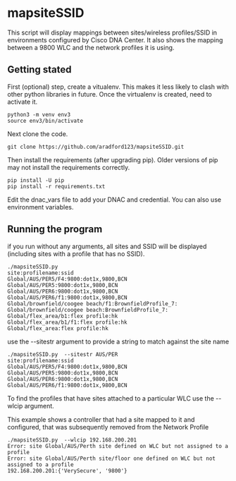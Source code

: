 # mapsiteSSID
This script will display mappings between sites/wireless profiles/SSID in environments configured by Cisco DNA Center.  It also shows the mapping between a 9800 WLC and the network profiles it is using.

## Getting stated
First (optional) step, create a vitualenv. This makes it less likely to clash with other python libraries in future.
Once the virtualenv is created, need to activate it.
```buildoutcfg
python3 -m venv env3
source env3/bin/activate
```

Next clone the code.

```buildoutcfg
git clone https://github.com/aradford123/mapsiteSSID.git
```

Then install the  requirements (after upgrading pip). 
Older versions of pip may not install the requirements correctly.
```buildoutcfg
pip install -U pip
pip install -r requirements.txt
```

Edit the dnac_vars file to add your DNAC and credential.  You can also use environment variables.

## Running the program

if you run without any arguments, all sites and SSID will be displayed (including sites with a profile that has no SSID).

```
./mapsiteSSID.py   
site:profilename:ssid
Global/AUS/PER5/F4:9800:dot1x,9800,BCN
Global/AUS/PER5:9800:dot1x,9800,BCN
Global/AUS/PER6:9800:dot1x,9800,BCN
Global/AUS/PER6/f1:9800:dot1x,9800,BCN
Global/brownfield/coogee beach/f1:BrownfieldProfile_7:
Global/brownfield/coogee beach:BrownfieldProfile_7:
Global/flex_area/b1:flex profile:hk
Global/flex_area/b1/f1:flex profile:hk
Global/flex_area:flex profile:hk

```

use the --sitestr argument to provide a string to match against the site name

```
./mapsiteSSID.py  --sitestr AUS/PER
site:profilename:ssid
Global/AUS/PER5/F4:9800:dot1x,9800,BCN
Global/AUS/PER5:9800:dot1x,9800,BCN
Global/AUS/PER6:9800:dot1x,9800,BCN
Global/AUS/PER6/f1:9800:dot1x,9800,BCN
```

To find the profiles that have sites attached to a particular WLC use the --wlcip argument.

This example shows a controller that had a site mapped to it and configured, that was subsequently removed from the Network Profile

```
./mapsiteSSID.py  --wlcip 192.168.200.201
Error: site Global/AUS/Perth site defined on WLC but not assigned to a profile
Error: site Global/AUS/Perth site/floor one defined on WLC but not assigned to a profile
192.168.200.201:{'VerySecure', '9800'}

```
